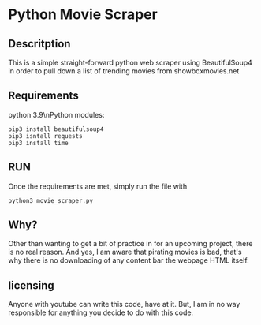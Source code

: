 # Python Movie Scraper
## Descritption
This is a simple straight-forward python web scraper using BeautifulSoup4 in order to pull down a list of trending movies from showboxmovies.net

## Requirements
python 3.9\nPython modules:
```
pip3 install beautifulsoup4
pip3 isntall requests
pip3 install time
```

## RUN
Once the requirements are met, simply run the file with
```
python3 movie_scraper.py
```
## Why?
Other than wanting to get a bit of practice in for an upcoming project, there is no real reason.
And yes, I am aware that pirating movies is bad, that's why there is no downloading of any content bar the webpage HTML itself.

## licensing
Anyone with youtube can write this code, have at it. But, I am in no way responsible for anything you decide to do with this code. 
